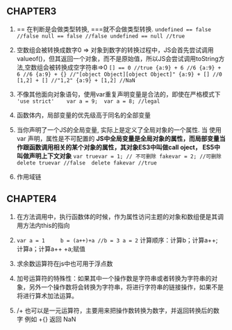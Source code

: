 ## CHAPTER3

1. == 在判断是会做类型转换, ===就不会做类型转换.
        `undefined == false //false
        null == false //false
        undefined == null //true`

2. 空数组会被转换成数字0 => 对象到数字的转换过程中，JS会首先尝试调用valueof()，但其返回一个对象，而不是原始值，所以JS会尝试调用toString方法,空数组会被转换成空字符串=>0
        `[] == 0 //true
        {a:9} + 6
        //6
        {a:9} + 6
        //6
        {a:9} + {}
        //"[object Object][object Object]"
        {a:9} + []
        //0
        [1,2] + []
        //"1,2"
        {a:9} + [1,2]
        //NaN`

3. 不像其他面向对象语句，使用var重复声明变量是合法的，即使在严格模式下
        `'use strict'	
        var a = 9; 
        var a = 8; //legal`

4. 函数体内，局部变量的优先级高于同名的全部变量

5. 当你声明了一个JS的全局变量, 实际上是定义了全局对象的一个属性. 当 使用var 声明，属性是不可配置的 **JS中全局变量是全局对象的属性，而局部变量当作跟函数调用相关的某个对象的属性，其对象ES3中叫做call  oject， ES5中叫做声明上下文对象**
        `var truevar = 1; // 不可删除
        fakevar = 2; //可删除
        delete truevar //false 
        delete fakevar //true`

6. 作用域链

## CHAPTER4

1. 在方法调用中，执行函数体的时候，作为属性访问主题的对象和数组便是其调用方法内this的指向

2. `var a = 1    
   b = (a++)+a //b = 3 a = 2`
   计算顺序：计算b；计算a++; 计算a；计算a++ +a;赋值 

3. 求余数运算符在js中也可用于浮点数

4. 加号运算符的特殊性：如果其中一个操作数是字符串或者转换为字符串的对象，另外一个操作数将会转换为字符串，将进行字符串的链接操作，如果不是将进行算术加法运算。

5. /+ 也可以是一元运算符，主要用来把操作数转换为数字，并返回转换后的数字 例如 +{} 返回 NaN

